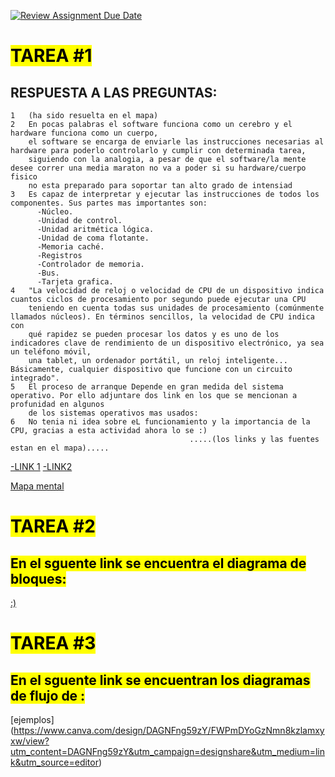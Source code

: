 [![Review Assignment Due Date](https://classroom.github.com/assets/deadline-readme-button-22041afd0340ce965d47ae6ef1cefeee28c7c493a6346c4f15d667ab976d596c.svg)](https://classroom.github.com/a/sTWg933Z)

# <mark>TAREA #1</mark>
## RESPUESTA A LAS PREGUNTAS:
    1   (ha sido resuelta en el mapa)
    2   En pocas palabras el software funciona como un cerebro y el hardware funciona como un cuerpo, 
        el software se encarga de enviarle las instrucciones necesarias al hardware para poderlo controlarlo y cumplir con determinada tarea, 
        siguiendo con la analogia, a pesar de que el software/la mente desee correr una media maraton no va a poder si su hardware/cuerpo fisico 
        no esta preparado para soportar tan alto grado de intensiad
    3   Es capaz de interpretar y ejecutar las instrucciones de todos los componentes. Sus partes mas importantes son:
          -Núcleo.
          -Unidad de control.
          -Unidad aritmética lógica.
          -Unidad de coma flotante.
          -Memoria caché. 
          -Registros
          -Controlador de memoria.
          -Bus.
          -Tarjeta grafica.
    4   "La velocidad de reloj o velocidad de CPU de un dispositivo indica cuantos ciclos de procesamiento por segundo puede ejecutar una CPU 
        teniendo en cuenta todas sus unidades de procesamiento (comúnmente llamados núcleos). En términos sencillos, la velocidad de CPU indica con 
        qué rapidez se pueden procesar los datos y es uno de los indicadores clave de rendimiento de un dispositivo electrónico, ya sea un teléfono móvil,
        una tablet, un ordenador portátil, un reloj inteligente... Básicamente, cualquier dispositivo que funcione con un circuito integrado". 
    5   El proceso de arranque Depende en gran medida del sistema operativo. Por ello adjuntare dos link en los que se mencionan a profunidad en algunos
        de los sistemas operativos mas usados: 
    6   No tenia ni idea sobre eL funcionamiento y la importancia de la CPU, gracias a esta actividad ahora lo se :)
                                            .....(los links y las fuentes estan en el mapa).....
[-LINK 1](https://www.ecured.cu/Proceso_de_Arranque_de_un_Ordenador) 
[-LINK2](https://www.profesionalreview.com/2023/07/02/proceso-arranque-pc/)

    
    
 [Mapa mental](https://www.canva.com/design/DAGLxezkcyU/-E4vBS-0M73QTVSXwhEqTA/view?utm_content=DAGLxezkcyU&utm_campaign=designshare&utm_medium=link&utm_source=editor) 




 # <mark>TAREA #2</mark>
## <mark>En el sguente link se encuentra el diagrama de bloques: </mark>
[:)](https://www.canva.com/design/DAGMYb6sYB4/aO0xZhjdx5joVSFmqdT1vA/edit?utm_content=DAGMYb6sYB4&utm_campaign=designshare&utm_medium=link2&utm_source=sharebutton)



 # <mark>TAREA #3</mark>
 ## <mark>En el sguente link se encuentran los diagramas de flujo de : </mark>
[ejemplos] (https://www.canva.com/design/DAGNFng59zY/FWPmDYoGzNmn8kzlamxyxw/view?utm_content=DAGNFng59zY&utm_campaign=designshare&utm_medium=link&utm_source=editor)

